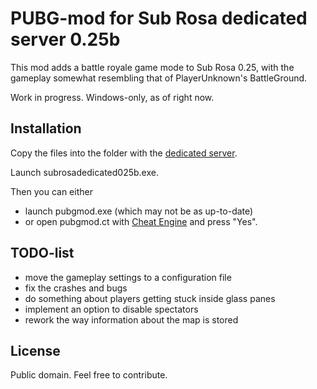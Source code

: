 # PUBG-mod for Sub Rosa dedicated server 0.25b

This mod adds a battle royale game mode to Sub Rosa 0.25, with the gameplay somewhat resembling that of PlayerUnknown's BattleGround.

Work in progress. Windows-only, as of right now.

## Installation

Copy the files into the folder with the [dedicated server](http://crypticsea.com/download/subrosadedicated025b.zip).

Launch subrosadedicated025b.exe.

Then you can either

- launch pubgmod.exe (which may not be as up-to-date)
- or open pubgmod.ct with [Cheat Engine](http://cheatengine.org/) and press "Yes".

## TODO-list

- move the gameplay settings to a configuration file
- fix the crashes and bugs
- do something about players getting stuck inside glass panes
- implement an option to disable spectators
- rework the way information about the map is stored

## License

Public domain. Feel free to contribute.